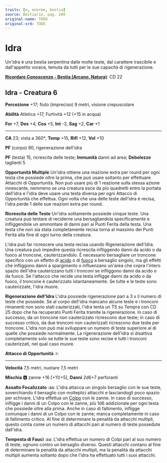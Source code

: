 ```yaml
---
traits: [n, enorme, bestia]
source: Bestiario, pag. 209
original-name: TODO
original-srd: TODO
---
```


# Idra

Un'idra è una bestia serpentina dalle molte teste, dal carattere irascibile e dall'appetito vorace, temuta da tutti per le sue capacità di rigenerazione.

**[Ricordare Conoscenze - Bestia (Arcano, Natura)](/azioni/ricordare-conoscenze)**: CD 22

## Idra - Creatura 6

**Percezione** +17; fiuto (impreciso) 9 metri, visione crepuscolare

**Abilità** Atletica +17, Furtività +12 (+15 in acqua)

**For** +7, **Des** +4, **Cos** +5, **Int** -3, **Sag** +2, **Car** +1

***

**CA** 23; vista a 360°; **Temp** +15, **Rifl** +12, **Vol** +10

**PF** (corpo) 90, rigenerazione dell'idra

**PF** (testa) 15, ricrescita delle teste; **Immunità** danni ad area; **Debolezze** taglienti 5

**Opportunità Multiple** Un'idra ottiene una reazione extra per round per ogni testa che possiede oltre la prima, che può usare soltanto per effettuare Attacchi di Opportunità. Non può usare più di 1 reazione sulla stessa azione innescante, nemmeno se una creatura esce da più quadretti entro la portata dell'idra e l'idra deve usare una testa diversa per ogni Attacco di Opportunità che effettua. Ogni volta che una delle teste dell'idra è recisa, l'idra perde 1 delle sue reazioni extra per round.

**Ricrescita delle Teste** Un'idra solitamente possiede cinque teste. Una creatura può tentare di reciderne una bersagliandola specificamente e infliggendole un ammontare di danni pari ai Punti Ferita della testa. Una testa che non sia stata completamente recisa torna al massimo dei Punti Ferita alla fine di ogni turno della creatura.

L'idra può far ricrescere una testa recisa usando Rigenerazione dell'Idra. Una creatura può impedire questa ricrescita infliggendo danni da acido o da fuoco al troncone, cauterizzandolo. È necessario bersagliare un troncone specifico con un effetto di [acido](/tratti/acido) o di [fuoco](/tratti/fuoco) a bersaglio singolo, ma gli effetti che infliggono danni a spargimento o influenzano un'area che copra l'intero spazio dell'idra cauterizzano tutti i tronconi se infliggono danni da acido o da fuoco. Se l'attacco che recide una testa infligge danni da acido o da fuoco, il troncone è cauterizzato istantaneamente. Se tutte e le teste sono cauterizzate, l'idra muore.

**Rigenerazione dell'Idra** L'idra possiede rigenerazione pari a 3 x il numero di teste che possiede. Se al corpo dell'idra mancano alcune teste e i tronconi rimanenti non sono stati cauterizzati, l'idra tenta un TS su Tempra con CD 25 dopo che ha recuperato Punti Ferita tramite la rigenerazione. ln caso di successo, da un troncone non cauterizzato ricrescono due teste; in caso di successo critico, da due tronconi non cauterizzati ricrescono due teste per troncone. L'idra non può mai sviluppare un numero di teste superiore al di quelle che possiede normalmente. La rigenerazione dell'idra si disattiva completamente solo se tutte le sue teste sono recise e tutti i tronconi cauterizzati, nel qual caso muore.

**Attacco di Opportunità** :r:

***

**Velocità** 7,5 metri, nuotare 7,5 metri

**Mischia** :a: zanne +16 \[+11/+5], **Danni** 2d6+7 perforanti

**Assalto Focalizzato** :aa:  L'idra attacca un singolo bersaglio con le sue teste, soverchiando il bersaglio con molteplici attacchi e lasciandogli poco spazio per schivare. L'idra effettua un [Colpo](/azioni/colpire) con le zanne. ln caso di successo, infligge i danni di un Colpo con le zanne, più 1d6 addizionale per ogni testa che possiede oltre alla prima. Anche in caso di fallimento, infligge comunque i danni di un Colpo con le zanne; manca completamente in caso di fallimento critico. Al fine di determinare la penalità da attacchi multipli, questo conta come un numero di attacchi pari al numero di teste possedute dall'idra.

**Tempesta di Fauci** :aa: L'idra effettua un numero di Colpi pari al suo numero di teste, ognuno contro un bersaglio diverso. Questi attacchi contano al fine di determinare la penalità da attacchi multipli, ma la penalità da attacchi multipli aumenta soltanto dopo che l'idra ha effettuato tutti i suoi attacchi.
